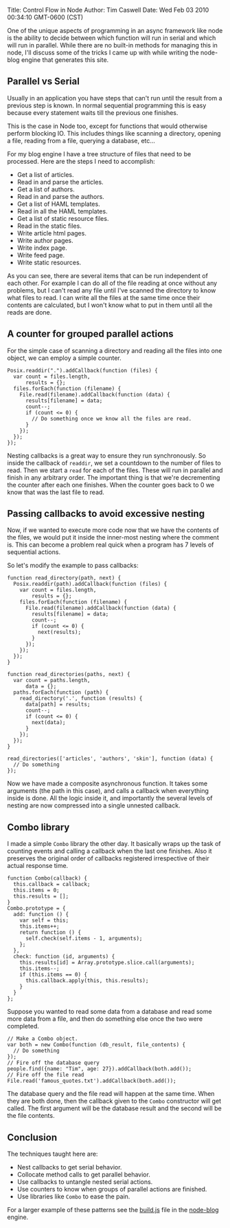 Title: Control Flow in Node
Author: Tim Caswell
Date: Wed Feb 03 2010 00:34:10 GMT-0600 (CST)

One of the unique aspects of programming in an async framework like node is the ability to decide between which function will run in serial and which will run in parallel.  While there are no built-in methods for managing this in node, I'll discuss some of the tricks I came up with while writing the node-blog engine that generates this site.

## Parallel vs Serial ##

Usually in an application you have steps that can't run until the result from a previous step is known.  In normal sequential programming this is easy because every statement waits till the previous one finishes.

This is the case in Node too, except for functions that would otherwise perform blocking IO.  This includes things like scanning a directory, opening a file, reading from a file, querying a database, etc...

For my blog engine I have a tree structure of files that need to be processed.  Here are the steps I need to accomplish:

 - Get a list of articles.
 - Read in and parse the articles.
 - Get a list of authors.
 - Read in and parse the authors.
 - Get a list of HAML templates.
 - Read in all the HAML templates.
 - Get a list of static resource files.
 - Read in the static files.
 - Write article html pages.
 - Write author pages.
 - Write index page.
 - Write feed page.
 - Write static resources.

As you can see, there are several items that can be run independent of each other.  For example I can do all of the file reading at once without any problems, but I can't read any file until I've scanned the directory to know what files to read.  I can write all the files at the same time once their contents are calculated, but I won't know what to put in them until all the reads are done.

## A counter for grouped parallel actions ##

For the simple case of scanning a directory and reading all the files into one object, we can employ a simple counter.

    Posix.readdir(".").addCallback(function (files) {
      var count = files.length,
          results = {};
      files.forEach(function (filename) {
        File.read(filename).addCallback(function (data) {
          results[filename] = data;
          count--;
          if (count <= 0) {
            // Do something once we know all the files are read.
          }
        });
      });
    });

Nesting callbacks is a great way to ensure they run synchronously.  So inside the callback of `readdir`, we set a countdown to the number of files to read.  Then we start a `read` for each of the files.  These will run in parallel and finish in any arbitrary order.  The important thing is that we're decrementing the counter after each one finishes.  When the counter goes back to 0 we know that was the last file to read.

## Passing callbacks to avoid excessive nesting ##

Now, if we wanted to execute more code now that we have the contents of the files, we would put it inside the inner-most nesting where the comment is.  This can become a problem real quick when a program has 7 levels of sequential actions.

So let's modify the example to pass callbacks:

    function read_directory(path, next) {
      Posix.readdir(path).addCallback(function (files) {
        var count = files.length,
            results = {};
        files.forEach(function (filename) {
          File.read(filename).addCallback(function (data) {
            results[filename] = data;
            count--;
            if (count <= 0) {
              next(results);
            }
          });
        });
      });
    }

    function read_directories(paths, next) {
      var count = paths.length,
          data = {};
      paths.forEach(function (path) {
        read_directory('.', function (results) {
          data[path] = results;
          count--;
          if (count <= 0) {
            next(data);
          }
        });
      });
    }

    read_directories(['articles', 'authors', 'skin'], function (data) {
      // Do something
    });


Now we have made a composite asynchronous function.  It takes some arguments (the path in this case), and calls a callback when everything inside is done.  All the logic inside it, and importantly the several levels of nesting are now compressed into a single unnested callback.

## Combo library ##

I made a simple `Combo` library the other day.  It basically wraps up the task of counting events and calling a callback when the last one finishes.  Also it preserves the original order of callbacks registered irrespective of their actual response time.

    function Combo(callback) {
      this.callback = callback;
      this.items = 0;
      this.results = [];
    }
    Combo.prototype = {
      add: function () {
        var self = this;
        this.items++;
        return function () {
          self.check(self.items - 1, arguments);
        };
      },
      check: function (id, arguments) {
        this.results[id] = Array.prototype.slice.call(arguments);
        this.items--;
        if (this.items == 0) {
          this.callback.apply(this, this.results);
        }
      }
    };

Suppose you wanted to read some data from a database and read some more data from a file, and then do something else once the two were completed.

    // Make a Combo object.
    var both = new Combo(function (db_result, file_contents) {
      // Do something
    });
    // Fire off the database query
    people.find({name: "Tim", age: 27}).addCallback(both.add());
    // Fire off the file read
    File.read('famous_quotes.txt').addCallback(both.add());

The database query and the file read will happen at the same time.  When they are both done, then the callback given to the `Combo` constructor will get called.  The first argument will be the database result and the second will be the file contents.

## Conclusion ##

The techniques taught here are:

 - Nest callbacks to get serial behavior.
 - Collocate method calls to get parallel behavior.
 - Use callbacks to untangle nested serial actions.
 - Use counters to know when groups of parallel actions are finished.
 - Use libraries like `Combo` to ease the pain.

For a larger example of these patterns see the [build.js][] file in the [node-blog][] engine.

[build.js]: http://github.com/creationix/node-blog/blob/master/build.js
[node-blog]: http://github.com/creationix/node-blog